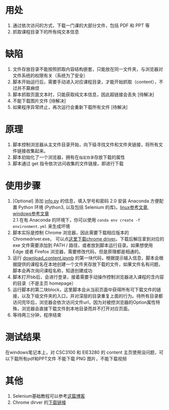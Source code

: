 # 用处
1. 通过依次访问的方式，下载一门课的大部分文件，包括 PDF 和 PPT 等
2. 抓取课程目录下的所有纯文本信息

# 缺陷
1. 文件存放目录不能按照抓取内容结构嵌套，只能放在同一文件夹，与浏览器对文件系统的权限有关（系统为了安全）
2. 脚本开始运行后，需要手动进入对应课程目录，才能开始抓取（content），不过并不算麻烦 
3. 脚本抓取页面文本时，只能获取纯文本信息，因此超链接会丢失 [待解决]
4. 不能下载图片文件 [待解决]
5. 如果程序异常终止，再次运行会重新下载所有文件 [待解决]

# 原理
1. 脚本控制浏览器从主文件目录开始，向下级寻找文件和文件夹链接，将所有文件链接收集起来。
2. 脚本初始化了一个浏览器，拥有在`指定目录`存放下载的属性
3. 脚本通过 get 指令依次访问收集的文件链接，即进行下载

# 使用步骤
1. [Optional] 添加 [info.py](./info.py) 的信息，填入学号和密码
2.0 安装 Anaconda 方便配置 Python 环境 (Python3, 以及包括 Selenium 的库)。[linux参考文章](https://learnubuntu.com/install-conda/), [windows参考文章](https://docs.conda.io/en/latest/miniconda.html?ref=learn-ubuntu#windows-installers)  
2.1 在有 Anaconda 的环境下，你可以使用 `conda env create -f environment.yml` 来生成坏境
3. 脚本实际是控制 Chrome 浏览器，因此需要下载相应版本的 Chromedriver.exe， 可以点[这里下载chrome driver](https://chromedriver.chromium.org/downloads)。下载后解压拿到对应的 exe 文件需要添加到 PATH / 路径，或者放到脚本运行目录。如果想使用 Edge 或者 Firefox 浏览器，需要修改代码，但是原理都是相通的。
4. 运行 [download_content.ipynb](./download_content.ipynb) 的第一块代码，根据提示输入信息，脚本会根据提供的课程名在本地创建一个文件夹存放下载的文件，如果文件名有问题，脚本会再次询问课程名称，知道创建成功
5. 脚本打开bb后，会进行登录，接着需要手动操作控制浏览器进入课程的含内容的目录（不是主页 homepage）
6. 运行脚本的第二块block，这里脚本会从当前页面中获得所有可下载文件的链接，以及下级文件夹的入口，并对深层的目录重复上面的行为。待所有目录都访问完毕后，浏览器会依次访问文件url，因为对被控浏览器的Option属性特殊，浏览器会直接下载文件到本地目录而并不打开对应页面。
7. 等待两三分钟，程序结束

# 测试结果
在windows笔记本上，对 CSC3100 和 EIE3280 的 content 主页使用没问题，可以下载所有pdf和PPT文件
不能下载 PNG 图片，不能下载视频


# 其他
1. Selenium基础教程可以参考[这篇博客](https://cuiqingcai.com/2599.html)
2. Chrome dirver 的[下载链接](https://chromedriver.chromium.org/downloads)

